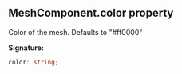 
## MeshComponent.color property

Color of the mesh. Defaults to "\#ff0000"

**Signature:**

```typescript
color: string;
```
